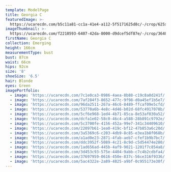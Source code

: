 ```yaml
---
template: ModelPage
title: Georgia C
featuredImage: >-
  https://ucarecdn.com/b5c11a81-cc1a-41e4-a112-5f5171625d8c/-/crop/625x304/608,0/-/preview/
imageThumbnail: >-
  https://ucarecdn.com/f2210593-6407-42da-8000-d9dcef5df87e/-/crop/3648x3949/0,0/-/preview/
firstName: Georgia C
collection: Emerging
height: 166cm
measurementType: bust
bust: 87cm
waist: 66cm
hips: 92cm
size: '8'
shoeSize: '6.5'
hair: Blonde
eyes: Green
imagePortfolio:
  - image: 'https://ucarecdn.com/7c1e0ca3-0986-4aea-8b88-c19c8a0d241f/'
  - image: 'https://ucarecdn.com/7af284f3-8652-477c-9f98-d0a45ef1b5e7/'
  - image: 'https://ucarecdn.com/96da2511-267a-46c6-8489-ffcaf09e5cfd/'
  - image: 'https://ucarecdn.com/53770a6b-4e8c-4d46-b02d-68fc4917078b/'
  - image: 'https://ucarecdn.com/5cf6e968-1ed4-4b71-85ca-8e53af030a52/'
  - image: 'https://ucarecdn.com/dcfa1e02-58c0-46c4-a588-28b891c9792e/'
  - image: 'https://ucarecdn.com/5c3700fe-4156-452a-99e7-341c34409610/'
  - image: 'https://ucarecdn.com/22097b61-1ea0-419c-bf12-47b853a6c20d/'
  - image: 'https://ucarecdn.com/3a5369c6-c203-4db9-8c85-e3ea1b8f068b/'
  - image: 'https://ucarecdn.com/a1ad0e23-2871-4fab-aeb7-cfef1b9b7bc7/'
  - image: 'https://ucarecdn.com/ddc3952f-5089-4c21-8c9d-c5d54474e280/'
  - image: 'https://ucarecdn.com/1ad656ad-445b-4af9-9021-1201f7c854a8/'
  - image: 'https://ucarecdn.com/3d453c93-575e-4404-9abb-c7c4b2cdbfa4/'
  - image: 'https://ucarecdn.com/37697959-0616-450e-837c-56ce316f9336/'
  - image: 'https://ucarecdn.com/5ac4322e-2a89-4825-a9bf-0c955173e30f/'
---
```


